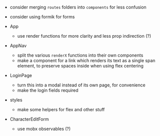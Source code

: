 - consider merging `routes` folders into `components` for less confusion
- consider using formik for forms

- App
  - use render functions for more clarity and less prop indirection (?)

- AppNav
  - split the various `renderX` functions into their own components
  - make a component for a link which renders its text as a single span element, to preserve spaces inside when using flex centering

- LoginPage
  - turn this into a modal instead of its own page, for convenience
  - make the login fields required

- styles
  - make some helpers for flex and other stuff

- CharacterEditForm
  - use mobx observables (?)
